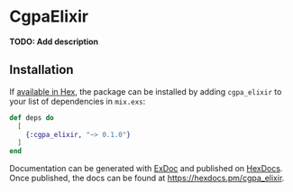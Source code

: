 # CgpaElixir

**TODO: Add description**

## Installation

If [available in Hex](https://hex.pm/docs/publish), the package can be installed
by adding `cgpa_elixir` to your list of dependencies in `mix.exs`:

```elixir
def deps do
  [
    {:cgpa_elixir, "~> 0.1.0"}
  ]
end
```

Documentation can be generated with [ExDoc](https://github.com/elixir-lang/ex_doc)
and published on [HexDocs](https://hexdocs.pm). Once published, the docs can
be found at <https://hexdocs.pm/cgpa_elixir>.

